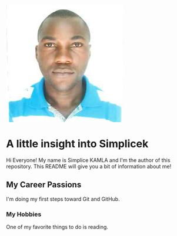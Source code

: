 ![headshot](profile_photo_ska.jpeg)
# A little insight into Simplicek
Hi Everyone! My name is Simplice KAMLA and I'm the author of this repository. This README will give you a bit of information about me!

## My Career Passions
I'm doing my first steps toward Git and GitHub.

### My Hobbies
One of my favorite things to do is reading.
